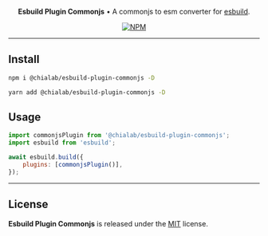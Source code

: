 <p align="center">
    <strong>Esbuild Plugin Commonjs</strong> • A commonjs to esm converter for <a href="https://esbuild.github.io/">esbuild</a>.
</p>

<p align="center">
    <a href="https://www.npmjs.com/package/@chialab/esbuild-plugin-commonjs"><img alt="NPM" src="https://img.shields.io/npm/v/@chialab/esbuild-plugin-commonjs.svg?style=flat-square"></a>
</p>

---

## Install

```sh
npm i @chialab/esbuild-plugin-commonjs -D
```

```sh
yarn add @chialab/esbuild-plugin-commonjs -D
```

## Usage

```js
import commonjsPlugin from '@chialab/esbuild-plugin-commonjs';
import esbuild from 'esbuild';

await esbuild.build({
    plugins: [commonjsPlugin()],
});
```

---

## License

**Esbuild Plugin Commonjs** is released under the [MIT](https://github.com/chialab/rna/blob/main/packages/esbuild-plugin-commonjs/LICENSE) license.
